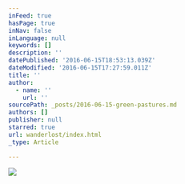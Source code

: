 ```yaml
---
inFeed: true
hasPage: true
inNav: false
inLanguage: null
keywords: []
description: ''
datePublished: '2016-06-15T18:53:13.039Z'
dateModified: '2016-06-15T17:27:59.011Z'
title: ''
author:
  - name: ''
    url: ''
sourcePath: _posts/2016-06-15-green-pastures.md
authors: []
publisher: null
starred: true
url: wanderlost/index.html
_type: Article

---
```

![](https://the-grid-user-content.s3-us-west-2.amazonaws.com/67fe1ccb-8b70-469b-a1bd-6548e8fa049f.jpg)